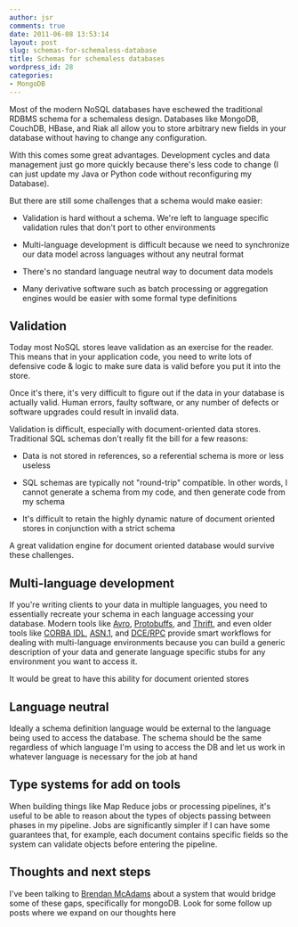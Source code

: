```yaml
---
author: jsr
comments: true
date: 2011-06-08 13:53:14
layout: post
slug: schemas-for-schemaless-database
title: Schemas for schemaless databases
wordpress_id: 28
categories:
- MongoDB
---
```


Most of the modern NoSQL databases have eschewed the traditional RDBMS schema for a schemaless design. Databases like MongoDB, CouchDB, HBase, and Riak all allow you to store arbitrary new fields in your database without having to change any configuration. 

With this comes some great advantages. Development cycles and data management just go more quickly because there's less code to change (I can just update my Java or Python code without reconfiguring my Database). 

But there are still some challenges that a schema would make easier:  




 
  * Validation is hard without a schema. We're left to language specific validation rules that don't port to other environments

 
  * Multi-language development is difficult because we need to synchronize our data model across languages without any neutral format

 
  * There's no standard language neutral way to document data models

 
  * Many derivative software such as batch processing or aggregation engines would be easier with some formal type definitions






## Validation


Today most NoSQL stores leave validation as an exercise for the reader. This means that in your application code, you need to write lots of defensive code & logic to make sure data is valid before you put it into the store. 

Once it's there, it's very difficult to figure out if the data in your database is actually valid. Human errors, faulty software, or any number of defects or software upgrades could result in invalid data. 

Validation is difficult, especially with document-oriented data stores. Traditional SQL schemas don't really fit the bill for a few reasons:




  * Data is not stored in references, so a referential schema is more or less useless


  * SQL schemas are typically not "round-trip" compatible. In other words, I cannot generate a schema from my code, and then generate code from my schema


  * It's difficult to retain the highly dynamic nature of document oriented stores in conjunction with a strict schema



A great validation engine for document oriented database would survive these challenges. 



## Multi-language development


If you're writing clients to your data in multiple languages, you need to essentially recreate your schema in each language accessing your database. Modern tools like [Avro](http://avro.apache.org/), [Protobuffs](http://code.google.com/p/protobuf/), and [Thrift](http://thrift.apache.org/), and even older tools like [CORBA IDL](http://en.wikipedia.org/wiki/Interface_definition_language), [ASN.1](http://en.wikipedia.org/wiki/Abstract_Syntax_Notation_One), and [DCE/RPC](http://en.wikipedia.org/wiki/DCE/RPC) provide smart workflows for dealing with multi-language environments because you can build a generic description of your data and generate language specific stubs for any environment you want to access it. 

It would be great to have this ability for document oriented stores



## Language neutral


Ideally a schema definition language would be external to the language being used to access the database. The schema should be the same regardless of which language I'm using to access the DB and let us work in whatever language is necessary for the job at hand



## Type systems for add on tools


When building things like Map Reduce jobs or processing pipelines, it's useful to be able to reason about the types of objects passing between phases in my pipeline. Jobs are significantly simpler if I can have some guarantees that, for example, each document contains specific fields so the system can validate objects before entering the pipeline. 



## Thoughts and next steps


I've been talking to [Brendan McAdams](http://twitter.com/rit) about a system that would bridge some of these gaps, specifically for mongoDB. Look for some follow up posts where we expand on our thoughts here

